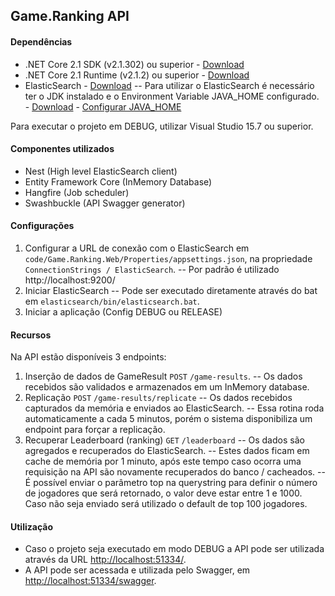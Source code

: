 ## Game.Ranking API


#### Dependências
* .NET Core 2.1 SDK (v2.1.302) ou superior - [Download](https://www.microsoft.com/net/download/thank-you/dotnet-sdk-2.1.302-windows-x64-installer ".NET Core 2.1 SDK")
* .NET Core 2.1 Runtime (v2.1.2) ou superior - [Download](https://www.microsoft.com/net/download/thank-you/dotnet-runtime-2.1.2-windows-hosting-bundle-installer ".NET Core 2.1 Runtime")
* ElasticSearch - [Download](https://www.elastic.co/downloads/elasticsearch "Download ElasticSearch")
    -- Para utilizar o ElasticSearch é necessário ter o JDK instalado e o Environment Variable JAVA_HOME configurado. - [Download](http://www.oracle.com/technetwork/pt/java/javase/downloads/jdk8-downloads-2133151.html "JDK 8") - [Configurar JAVA_HOME](https://docs.oracle.com/cd/E19182-01/820-7851/inst_cli_jdk_javahome_t/ "Configurar JAVA_HOME")

Para executar o projeto em DEBUG, utilizar Visual Studio 15.7 ou superior.


#### Componentes utilizados
* Nest (High level ElasticSearch client)
* Entity Framework Core (InMemory Database)
* Hangfire (Job scheduler)
* Swashbuckle (API Swagger generator)


#### Configurações 
1. Configurar a URL de conexão com o ElasticSearch em `code/Game.Ranking.Web/Properties/appsettings.json`, na propriedade `ConnectionStrings / ElasticSearch`.
    -- Por padrão é utilizado http://localhost:9200/
2. Iniciar ElasticSearch 
    -- Pode ser executado diretamente através do bat em `elasticsearch/bin/elasticsearch.bat`.
3. Iniciar a aplicação (Config DEBUG ou RELEASE)


#### Recursos
Na API estão disponíveis 3 endpoints:
1. Inserção de dados de GameResult `POST` `/game-results`.
    -- Os dados recebidos são validados e armazenados em um InMemory database.
2. Replicação `POST` `/game-results/replicate` 
    -- Os dados recebidos capturados da memória e enviados ao ElasticSearch.
    -- Essa rotina roda automaticamente a cada 5 minutos, porém o sistema disponibiliza um endpoint para forçar a replicação.
3. Recuperar Leaderboard (ranking) `GET` `/leaderboard`
    -- Os dados são agregados e recuperados do ElasticSearch.
    -- Estes dados ficam em cache de memória por 1 minuto, após este tempo caso ocorra uma requisição na API são novamente recuperados do banco / cacheados.
    -- É possível enviar o parâmetro top na querystring para definir o número de jogadores que será retornado, o valor deve estar entre 1 e 1000. Caso não seja enviado será utilizado o default de top 100 jogadores.


#### Utilização
* Caso o projeto seja executado em modo DEBUG a API pode ser utilizada através da URL [http://localhost:51334/](http://localhost:51334/).
* A API pode ser acessada e utilizada pelo Swagger, em [http://localhost:51334/swagger](http://localhost:51334/swagger).